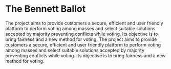 # The Bennett Ballot
The project aims to provide customers a secure, efficient and user friendly platform to perform voting among masses and select suitable solutions accepted by majority preventing conflicts while voting.  Its objective is to bring fairness and a new method for voting. The project aims to provide customers a secure, efficient and user friendly platform to perform voting among masses and select suitable solutions accepted by majority preventing conflicts while voting.  Its objective is to bring fairness and a new method for voting. 
